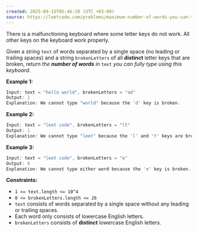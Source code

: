 ```yaml
---
created: 2025-09-15T05:46:39 (UTC +03:00)
source: https://leetcode.com/problems/maximum-number-of-words-you-can-type/description/?envType=daily-question&envId=2025-09-15
---
```

There is a malfunctioning keyboard where some letter keys do not work. All other keys on the keyboard work properly.

Given a string `text` of words separated by a single space (no leading or trailing spaces) and a string `brokenLetters` of all **distinct** letter keys that are broken, return _the **number of words** in_ `text` _you can fully type using this keyboard_.


**Example 1:**

``` Java
Input: text = "hello world", brokenLetters = "ad"
Output: 1
Explanation: We cannot type "world" because the 'd' key is broken.
```


**Example 2:**

``` Java
Input: text = "leet code", brokenLetters = "lt"
Output: 1
Explanation: We cannot type "leet" because the 'l' and 't' keys are broken.
```


**Example 3:**

``` Java
Input: text = "leet code", brokenLetters = "e"
Output: 0
Explanation: We cannot type either word because the 'e' key is broken.
```


**Constraints:**

-   `1 <= text.length <= 10^4`
-   `0 <= brokenLetters.length <= 26`
-   `text` consists of words separated by a single space without any leading or trailing spaces.
-   Each word only consists of lowercase English letters.
-   `brokenLetters` consists of **distinct** lowercase English letters.
